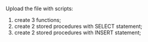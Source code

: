 Upload the file with scripts:

1. create 3 functions;
2. create 2 stored procedures with SELECT statement;
3. create 2 stored procedures with INSERT statement;
